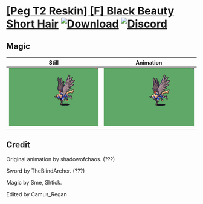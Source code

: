 # [\[Peg T2 Reskin\] \[F\] Black Beauty Short Hair](./) [![Download](https://img.shields.io/badge/Download--red?style=social&logo=github)](https://minhaskamal.github.io/DownGit/#/home?url=https://github.com/Klokinator/FE-Repo/tree/main/Battle%20Animations%2FMounted%20-%20Pegs%2C%20Wyverns%2C%20Griffons%2F%5BPeg%20T2%20Reskin%5D%20%5BF%5D%20Black%20Beauty%20Short%20Hair%2F6.%20Magic) [![Discord](https://img.shields.io/badge/Discord--blue?style=social&logo=discord)](https://discord.gg/C7VNGnyTPA)

## Magic

| Still | Animation |
| :---: | :-------: |
| ![Magic still](./Magic_000.png) | ![Magic](./Magic.gif) |

## Credit

Original animation by shadowofchaos. (???)

Sword by TheBlindArcher. (???)

Magic by Sme, Shtick.

Edited by Camus_Regan
